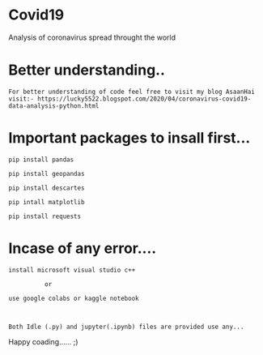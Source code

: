 # Covid19
Analysis of coronavirus spread throught the world

# Better understanding..
    For better understanding of code feel free to visit my blog AsaanHai
    visit:- https://lucky5522.blogspot.com/2020/04/coronavirus-covid19-data-analysis-python.html


# Important packages to insall first...

    pip install pandas

    pip install geopandas

    pip install descartes

    pip intall matplotlib

    pip install requests




# Incase of any error....

    install microsoft visual studio c++ 

              or
          
    use google colabs or kaggle notebook

    
    
    Both Idle (.py) and jupyter(.ipynb) files are provided use any...

Happy coading...... ;)
